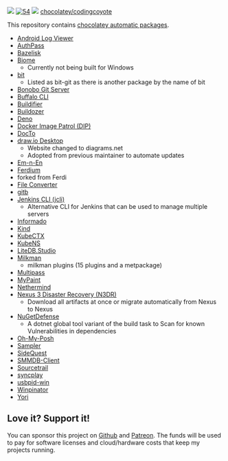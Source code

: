 [![](https://ci.appveyor.com/api/projects/status/github/digitalcoyote/chocolatey-packages?svg=true)](https://ci.appveyor.com/project/digitalcoyote/chocolatey-packages)
[![54](https://img.shields.io/badge/AU%20packages-54-red.svg)](#ok)
[![](http://transparent-favicon.info/favicon.ico)](#)
[chocolatey/codingcoyote](https://chocolatey.org/profiles/codingcoyote)


This repository contains [chocolatey automatic packages](https://chocolatey.org/docs/automatic-packages). 

* [Android Log Viewer](https://github.com/MarkusPalcer/AndroidLogViewer)
* [AuthPass](https://authpass.app/)
* [Bazelisk](https://github.com/bazelbuild/bazelisk)
* [Biome](https://github.com/biome-sh/biome)
  * Currently not being built for Windows
* [bit](https://github.com/chriswalz/bit)
  * Listed as bit-git as there is another package by the name of bit
* [Bonobo Git Server](https://bonobogitserver.com/)
* [Buffalo CLI](http://gobuffalo.io/)
* [Buildifier](https://github.com/bazelbuild/buildtools/blob/master/buildifier/README.md)
* [Buildozer](https://github.com/bazelbuild/buildtools/blob/master/buildozer/README.md)
* [Deno](https://deno.land/)
* [Docker Image Patrol (DIP)](https://github.com/030/dip)
* [DocTo](https://chocolatey.org/packages/docto)
* [draw.io Desktop](https://github.com/jgraph/drawio-desktop)
  * Website changed to diagrams.net
  * Adopted from previous maintainer to automate updates
* [Em-n-En](https://github.com/CemraJC/em-n-en)
* [Ferdium](https://ferdium.org/)
 * forked from Ferdi
* [File Converter](https://file-converter.io/)
* [gitb](https://github.com/vvatanabe/gitb)
* [Jenkins CLI (jcli)](http://jcli.jenkins-zh.cn/)
  * Alternative CLI for Jenkins that can be used to manage multiple servers
* [Informado](https://github.com/030/informado)
* [Kind](https://kind.sigs.k8s.io/)
* [KubeCTX](https://github.com/ahmetb/kubectx)
* [KubeNS](https://github.com/ahmetb/kubectx)
* [LiteDB.Studio](https://github.com/mbdavid/LiteDB.Studio)
* [Milkman](https://github.com/warmuuh/milkman)
  * milkman plugins (15 plugins and a metpackage)
* [Multipass](https://discourse.ubuntu.com/c/multipass)
* [MyPaint](http://mypaint.org/)
* [Nethermind](https://nethermind.io/)
* [Nexus 3 Disaster Recovery (N3DR)](https://github.com/030/n3dr)
  * Download all artifacts at once or migrate automatically from Nexus to Nexus
* [NuGetDefense](https://digitalcoyote.github.io/NuGetDefense/)
  * A dotnet global tool variant of the build task to Scan for known Vulnerabilities in dependencies
* [Oh-My-Posh](https://github.com/JanDeDobbeleer/oh-my-posh)
* [Sampler](https://sampler.dev/)
* [SideQuest](https://sidequestvr.com/)
* [SMMDB-Client](https://github.com/Tarnadas/smmdb-client)
* [Sourcetrail](https://www.sourcetrail.com/)
* [syncplay](https://syncplay.pl/)
* [usbpid-win](https://github.com/dorssel/usbipd-win)
* [Winpinator](https://winpinator.swisz.cz/)
* [Yori](http://www.malsmith.net/yori/)

## Love it? Support it!
You can sponsor this project on [Github](https://github.com/sponsors/digitalcoyote) and [Patreon](https://www.patreon.com/codingcoyote). The funds will be used to pay for software licenses and cloud/hardware costs that keep my projects running.
